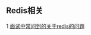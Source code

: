 ## Redis相关

1 [面试中常问到的关于redis的问题](https://github.com/luofengmacheng/python/blob/master/redis/interview.md)